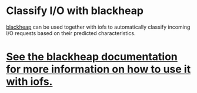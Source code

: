 # Classify I/O with blackheap

[blackheap](https://github.com/lquenti/blackheap) can be used together with iofs to automatically classify incoming I/O requests based on their predicted characteristics.

# [See the blackheap documentation for more information on how to use it with iofs.](https://lquenti.github.io/blackheap/book/StreamedClassifications.html)
